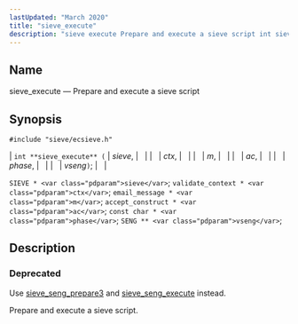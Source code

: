 ```yaml
---
lastUpdated: "March 2020"
title: "sieve_execute"
description: "sieve execute Prepare and execute a sieve script int sieve execute sieve ctx m ac phase vseng SIEVE sieve validate context ctx email message m accept construct ac const char phase SENG vseng Use sieve seng prepare 3 and sieve seng execute instead Prepare and execute a sieve script..."
---
```


<a name="apis.sieve_execute"></a> 
## Name

sieve_execute — Prepare and execute a sieve script

## Synopsis

`#include "sieve/ecsieve.h"`

| `int **sieve_execute** (` | <var class="pdparam">sieve</var>, |   |
|   | <var class="pdparam">ctx</var>, |   |
|   | <var class="pdparam">m</var>, |   |
|   | <var class="pdparam">ac</var>, |   |
|   | <var class="pdparam">phase</var>, |   |
|   | <var class="pdparam">vseng</var>`)`; |   |

`SIEVE * <var class="pdparam">sieve</var>`;
`validate_context * <var class="pdparam">ctx</var>`;
`email_message * <var class="pdparam">m</var>`;
`accept_construct * <var class="pdparam">ac</var>`;
`const char * <var class="pdparam">phase</var>`;
`SENG ** <var class="pdparam">vseng</var>`;<a name="idp59945408"></a> 
## Description

### Deprecated

Use [sieve_seng_prepare3](/momentum/3/3-api/apis-sieve-seng-prepare-3) and [sieve_seng_execute](/momentum/3/3-api/apis-sieve-seng-execute) instead.

Prepare and execute a sieve script.
